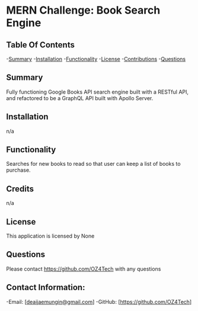 # MERN Challenge: Book Search Engine

  ## Table Of Contents
-[Summary](#summary)
-[Installation](#installation)
-[Functionality](#functionality)
-[License](#license)
-[Contributions](#contributions)
-[Questions](#questions)

## Summary
Fully functioning Google Books API search engine built with a RESTful API, and refactored to be a GraphQL API built with Apollo Server.


## Installation
n/a

## Functionality
Searches for new books to read so that user can keep a list of books to purchase.

## Credits
n/a

## License
This application is licensed by None

## Questions
Please contact https://github.com/OZ4Tech with any questions

## Contact Information:
-Email: [deaijaemungin@gmail.com]
-GitHub: [https://github.com/OZ4Tech]

